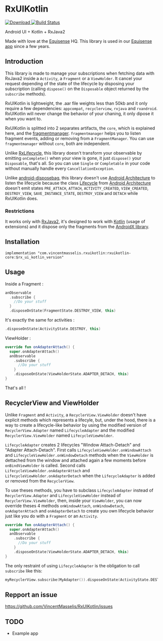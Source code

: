 # RxUIKotlin

[![Download](https://api.bintray.com/packages/vincentmasselis/maven/rx-ui-kotlin/images/download.svg) ](https://bintray.com/vincentmasselis/maven/rx-ui-kotlin/_latestVersion)
[![Build Status](https://app.bitrise.io/app/543a61215e5d2cea/status.svg?token=hG0jM55xlaT9IvOgJcyCJA&branch=master)](https://app.bitrise.io/app/543a61215e5d2cea)

Android UI + Kotlin + RxJava2

Made with love at the [Equisense](http://equisense.com) HQ. This library is used in our [Equisense app](https://play.google.com/store/apps/details?id=com.equisense.motions) since a few years.

## Introduction
This library is made to manage your subscriptions when fetching data with RxJava2 inside a `Activity`, a `Fragment` or a `ViewHolder`. It cancel your request depending of the state of the lifecycle by disposing your subscription (calling `dispose()` on the `Disposable` object returned by the `subscribe` methods).

RxUIKotlin is lightweight, the .aar file weights less than 50kb and it only require a few dependencies: `appcompat`, `recyclerview`, `rxjava` and `rxandroid`. RxUIKotlin will never change the behavior of your chaning, it only dipose it when you want to.

RxUIKotlin is splitted into 2 separates artifacts, the `core`, which is explained here, and the [fragmentmanager](https://github.com/VincentMasselis/RxUIKotlin/tree/master/rxuikotlin-fragmentmanager). `fragmentmanager` helps you to listen fragment events, adding or removing from a `FragmentManager`. You can use `fragmentmanager` without `core`, both are independent.

Unlike [RxLifecycle](https://github.com/trello/RxLifecycle), this library doesn't transform your observable by emitting `onComplete()` when your view is gone, it just `dispose()` your `Disposable`, that's all. So you can use `Single` or `Completable` in your code without manually handle every `CancellationException`.

Unlike [android-disposebag](https://github.com/kizitonwose/android-disposebag), this library doesn't use [Android Architecture](https://developer.android.com/topic/libraries/architecture/index.html) to listen the lifecycle because the class [Lifecycle](https://developer.android.com/topic/libraries/architecture/lifecycle.html) from [Android Architecture](https://developer.android.com/topic/libraries/architecture/index.html) doesn't emit states `PRE_ATTACH`, `ATTACH`, `ACTIVITY_CREATED`, `VIEW_CREATED`, `DESTROY_VIEW`, `SAVE_INSTANCE_STATE`, `DESTROY_VIEW` and `DETACH` while RxUIKotlin does.

### Restrictions

It works only with [RxJava2](https://github.com/ReactiveX/RxJava), it's designed to work with [Kotlin](https://github.com/JetBrains/kotlin) (usage of extensions) and it dispose only the fragments from the [AndroidX library](https://developer.android.com/guide/components/fragments).

## Installation

`implementation "com.vincentmasselis.rxuikotlin:rxuikotlin-core:$rx_ui_kotlin_version"`

## Usage

Inside a Fragment :

```kotlin
anObservable
  .subscribe {
    //Do your stuff
  }
  .disposeOnState(FragmentState.DESTROY_VIEW, this)
```

It's exactly the same for activities :
```kotlin
.disposeOnState(ActivityState.DESTROY, this)
```

ViewHolder :
```kotlin
override fun onAdapterAttach() {
  super.onAdapterAttach()
  anObservable
    .subscribe {
      //Do your stuff
    }
    .disposeOnState(ViewHolderState.ADAPTER_DETACH, this)
}
```

That's all !

## RecyclerView and ViewHolder

Unlike `Fragment` and `Activity`, a `RecyclerView.ViewHolder` doesn't have explicit methods which represents a lifecyle, but, under the hood, there is a way to create a lifecycle-like behavior by using the modified version of `RecyclerView.Adapter` named `LifecycleAdapter` and the modified `RecyclerView.ViewHolder` named `LifecycleViewHolder`.

`LifecycleAdapter` creates 2 lifecycles "Window Attach-Detach" and "Adapter Attach-Detach". First calls `LifecycleViewHolder.onWindowAttach` and `LifecycleViewHolder.onWindowDetach` methods when the `ViewHolder` is dettached from the window and attached again a few moments before `onBindViewHolder` is called. Second calls `LifecycleViewHolder.onAdapterAttach` and `LifecycleViewHolder.onAdapterDetach` when the `LifecycleAdapter` is added or removed from the `RecyclerView`.

To use theses methods, you have to subclass `LifecycleAdapter` instead of `RecyclerView.Adapter` and `LifecycleViewHolder` instead of `RecyclerView.ViewHolder`, then, inside your `ViewHolder`, you can now override theses 4 methods `onWindowAttach`, `onWindowDetach`, `onAdapterAttach` and `onAdapterDetach` to create you own lifecycle behavior just like you do with a `Fragment` or an `Activity`.

```kotlin
override fun onAdapterAttach() {
  super.onAdapterAttach()
  anObservable
    .subscribe {
      //Do your stuff
    }
    .disposeOnState(ViewHolderState.ADAPTER_DETACH, this)
}
```

The only restraint of using `LifecycleAdapter` is the obligation to call `subscribe` like this:
```kotlin
myRecyclerView.subscribe(MyAdapter()).disposeOnState(ActivityState.DESTROY, this)
```

## Repport an issue

https://github.com/VincentMasselis/RxUIKotlin/issues

## TODO

- Example app
